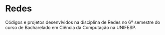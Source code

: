 # Redes

Códigos e projetos desenvlvidos na disciplina de Redes no 6º semestre do curso de Bacharelado em Ciência da Computação na UNIFESP.
